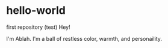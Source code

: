 # hello-world
first repository (test)
Hey!

I'm Ablah. I'm a ball of restless color, warmth, and personaility. 
